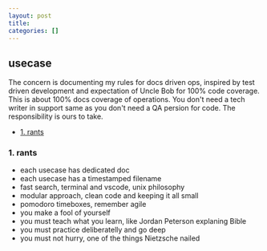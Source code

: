 ```yaml
---
layout: post
title:
categories: []
---
```

## usecase
The concern is documenting my rules for docs driven ops, inspired by test driven development and expectation of Uncle Bob for 100% code coverage. This is about 100% docs coverage of operations. You don't need a tech writer in support same as you don't need a QA persion for code. The responsibility is ours to take. 

<!-- TOC -->

- [1. rants](#1-rants)

<!-- /TOC -->

### 1. rants
* each usecase has dedicated doc
* each usecase has a timestamped filename
* fast search, terminal and vscode, unix philosophy
* modular approach, clean code and keeping it all small
* pomodoro timeboxes, remember agile 
* you make a fool of yourself
* you must teach what you learn, like Jordan Peterson explaning Bible
* you must practice deliberatelly and go deep 
* you must not hurry, one of the things Nietzsche nailed
